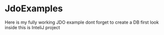 # JdoExamples
Here is my fully working JDO example dont forget to create a DB first look inside
this is InteliJ project
